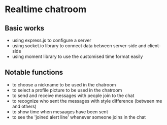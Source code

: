 # Realtime chatroom

## Basic works

- using express.js to configure a server
- using socket.io library to connect data between server-side and client-side
- using moment library to use the customised time format easily

## Notable functions

- to choose a nickname to be used in the chatroom
- to select a profile picture to be used in the chatroom
- to send and receive messages with people join to the chat
- to recognize who sent the messages with style difference (between me and others)
- to show time when mesaages have been sent
- to see the 'joined alert line' whenever someone joins in the chat
